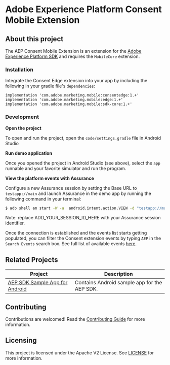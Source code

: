 # Adobe Experience Platform Consent Mobile Extension


## About this project

The AEP Consent Mobile Extension is an extension for the [Adobe Experience Platform SDK](https://github.com/Adobe-Marketing-Cloud/acp-sdks) and requires the `MobileCore` extension.


### Installation

Integrate the Consent Edge extension into your app by including the following in your gradle file's `dependencies`:

```
implementation 'com.adobe.marketing.mobile:consentedge:1.+'
implementation 'com.adobe.marketing.mobile:edge:1.+'
implementation 'com.adobe.marketing.mobile:sdk-core:1.+'
```

### Development

**Open the project**

To open and run the project, open the `code/settings.gradle` file in Android Studio

**Run demo application**

Once you opened the project in Android Studio (see above), select the `app` runnable and your favorite simulator and run the program.

**View the platform events with Assurance**

Configure a new Assurance session by setting the Base URL to `testapp://main` and launch Assurance in the demo app by running the following command in your terminal:

```bash
$ adb shell am start -W -a  android.intent.action.VIEW -d "testapp://main?adb_validation_sessionid=ADD_YOUR_SESSION_ID_HERE" com.adobe.marketing.mobile.consenttestapp
```

Note: replace ADD_YOUR_SESSION_ID_HERE with your Assurance session identifier.

Once the connection is established and the events list starts getting populated, you can filter the Consent extension events by typing `AEP` in the `Search Events` search box. See full list of available events [here](https://aep-sdks.gitbook.io/docs/beta/experience-platform-extension/experience-platform-debugging#event-types-handled-by-the-aep-mobile-extension).



## Related Projects

| Project                                                      | Description                                                  |
| ------------------------------------------------------------ | ------------------------------------------------------------ |
| [AEP SDK Sample App for Android](https://github.com/adobe/aepsdk-sample-app-android) | Contains Android sample app for the AEP SDK.                 |

## Contributing

Contributions are welcomed! Read the [Contributing Guide](./.github/CONTRIBUTING.md) for more information.

## Licensing

This project is licensed under the Apache V2 License. See [LICENSE](LICENSE) for more information.

